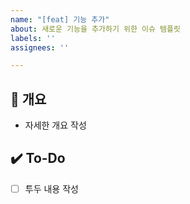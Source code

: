 ```yaml
---
name: "[feat] 기능 추가"
about: 새로운 기능을 추가하기 위한 이슈 템플릿
labels: ''
assignees: ''

---
```


## 📝 개요
- 자세한 개요 작성

## ✔️ To-Do
- [ ] 투두 내용 작성
